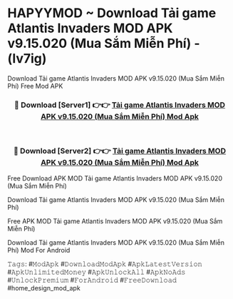 # HAPYYMOD ~ Download Tải game Atlantis Invaders MOD APK v9.15.020 (Mua Sắm Miễn Phí) - (lv7ig)
Download Tải game Atlantis Invaders MOD APK v9.15.020 (Mua Sắm Miễn Phí) Free Mod APK

<div align="center">
<h3>🔴 Download [Server1] 👉👉 <a href="https://apk-comot.site?title=Tải_game_Atlantis_Invaders_MOD_APK_v9.15.020_(Mua_Sắm_Miễn_Phí)">Tải game Atlantis Invaders MOD APK v9.15.020 (Mua Sắm Miễn Phí) Mod Apk</a></h3><br>

<h3>🔴 Download [Server2] 👉👉 <a href="https://apk-comot.site?title=Tải_game_Atlantis_Invaders_MOD_APK_v9.15.020_(Mua_Sắm_Miễn_Phí)">Tải game Atlantis Invaders MOD APK v9.15.020 (Mua Sắm Miễn Phí) Mod Apk</a></h3>
</div>


Free Download APK MOD Tải game Atlantis Invaders MOD APK v9.15.020 (Mua Sắm Miễn Phí)

Download Tải game Atlantis Invaders MOD APK v9.15.020 (Mua Sắm Miễn Phí) 

Free APK MOD Tải game Atlantis Invaders MOD APK v9.15.020 (Mua Sắm Miễn Phí) 

Download Tải game Atlantis Invaders MOD APK v9.15.020 (Mua Sắm Miễn Phí) Mod For Android

𝚃𝚊𝚐𝚜: #𝙼𝚘𝚍𝙰𝚙𝚔 #𝙳𝚘𝚠𝚗𝚕𝚘𝚊𝚍𝙼𝚘𝚍𝙰𝚙𝚔 #𝙰𝚙𝚔𝙻𝚊𝚝𝚎𝚜𝚝𝚅𝚎𝚛𝚜𝚒𝚘𝚗 #𝙰𝚙𝚔𝚄𝚗𝚕𝚒𝚖𝚒𝚝𝚎𝚍𝙼𝚘𝚗𝚎𝚢 #𝙰𝚙𝚔𝚄𝚗𝚕𝚘𝚌𝚔𝙰𝚕𝚕 #𝙰𝚙𝚔𝙽𝚘𝙰𝚍𝚜 #𝚄𝚗𝚕𝚘𝚌𝚔𝙿𝚛𝚎𝚖𝚒𝚞𝚖 #𝙵𝚘𝚛𝙰𝚗𝚍𝚛𝚘𝚒𝚍 #𝙵𝚛𝚎𝚎𝙳𝚘𝚠𝚗𝚕𝚘𝚊𝚍 #home_design_mod_apk